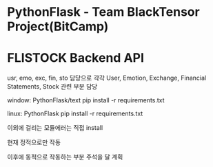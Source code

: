 # PythonFlask - Team BlackTensor Project(BitCamp)

# FLISTOCK Backend API

usr, emo, exc, fin, sto 담당으로 각각 User, Emotion, Exchange, Financial Statements, Stock 관련 부분 담당

window: PythonFlask/text pip install -r requirements.txt

linux: PythonFlask pip install -r requirements.txt

이외에 걸리는 모듈에러는 직접 install

현재 정적으로만 작동

이후에 동적으로 작동하는 부분 주석을 달 계획
